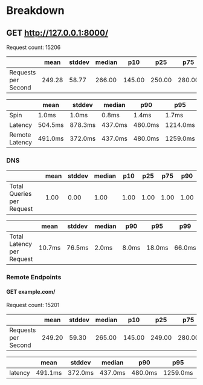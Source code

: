 # Breakdown

## GET http://127.0.0.1:8000/

Request count: 15206

|                     | mean   | stddev | median | p10    | p25    | p75    | p90    |
| ------------------- | ------ | ------ | ------ | ------ | ------ | ------ | ------ |
| Requests per Second | 249.28 | 58.77  | 266.00 | 145.00 | 250.00 | 280.00 | 299.00 |

|                | mean    | stddev  | median  | p90     | p95      | p99      |
| -------------- | ------- | ------- | ------- | ------- | -------- | -------- |
| Spin           | 1.0ms   | 1.0ms   | 0.8ms   | 1.4ms   | 1.7ms    | 2.6ms    |
| Latency        | 504.5ms | 878.3ms | 437.0ms | 480.0ms | 1214.0ms | 2051.0ms |
| Remote Latency | 491.0ms | 372.0ms | 437.0ms | 480.0ms | 1259.0ms | 2041.0ms |

### DNS

|                           | mean | stddev | median | p10  | p25  | p75  | p90  |
| ------------------------- | ---- | ------ | ------ | ---- | ---- | ---- | ---- |
| Total Queries per Request | 1.00 | 0.00   | 1.00   | 1.00 | 1.00 | 1.00 | 1.00 |

|                           | mean   | stddev | median | p90   | p95    | p99    |
| ------------------------- | ------ | ------ | ------ | ----- | ------ | ------ |
| Total Latency per Request | 10.7ms | 76.5ms | 2.0ms  | 8.0ms | 18.0ms | 66.0ms |

### Remote Endpoints

#### GET example.com/

Request count: 15201

|                     | mean   | stddev | median | p10    | p25    | p75    | p90    |
| ------------------- | ------ | ------ | ------ | ------ | ------ | ------ | ------ |
| Requests per Second | 249.20 | 59.30  | 265.00 | 145.00 | 249.00 | 280.00 | 298.00 |

|         | mean    | stddev  | median  | p90     | p95      | p99      |
| ------- | ------- | ------- | ------- | ------- | -------- | -------- |
| latency | 491.1ms | 372.0ms | 437.0ms | 480.0ms | 1259.0ms | 2041.0ms |

